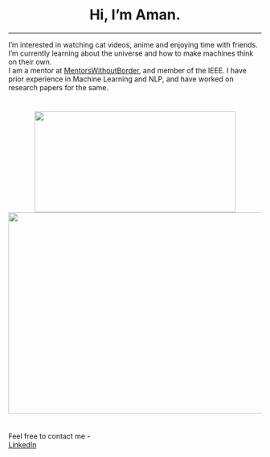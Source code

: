 <h1 align="center">
<b>Hi, I’m Aman.</b>
</h1> 
<hr>
I’m interested in watching cat videos, anime and enjoying time with friends. I’m currently learning about the universe and how to make machines think on their own.
<br> I am a mentor at <a href="https://www.mentorswithoutborders.net/">MentorsWithoutBorder</a>, and member of the IEEE. I have prior experience in Machine Learning and NLP, and have worked on research papers for the same.
<h1 align="center">
<img src="https://github-readme-stats.vercel.app/api?username=amangoyal05&show_icons=true&theme=prussian" width="400" height="200">
</img><br>
<img src="https://github-readme-stats.vercel.app/api/top-langs/?username=amangoyal05&hide_progress=false&layout=pie" width="800" height="400">
</h1>
<br>
Feel free to contact me -<br>
<a href="https://www.linkedin.com/in/amangoyal05/">LinkedIn</a>
</body>
